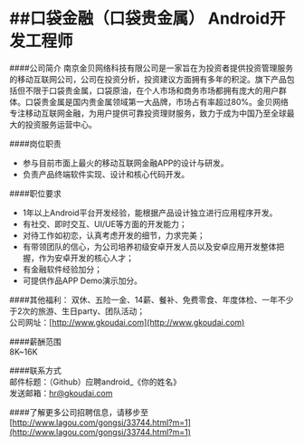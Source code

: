 ##口袋金融（口袋贵金属） Android开发工程师
==========  
####公司简介
南京金贝网络科技有限公司是一家旨在为投资者提供投资管理服务的移动互联网公司，公司在投资分析，投资建议方面拥有多年的积淀。旗下产品包括但不限于口袋贵金属，口袋原油，在个人市场和商务市场都拥有庞大的用户群体。口袋贵金属是国内贵金属领域第一大品牌，市场占有率超过80%。金贝网络专注移动互联网金融，为用户提供可靠投资理财服务，致力于成为中国乃至全球最大的投资服务运营中心。

####岗位职责  
- 参与目前市面上最火的移动互联网金融APP的设计与研发。
- 负责产品终端软件实现、设计和核心代码开发。

####职位要求  
- 1年以上Android平台开发经验，能根据产品设计独立进行应用程序开发。
- 有社交、即时交互、UI/UE等方面的开发能力；
- 对待工作如初恋，认真考虑开发的细节，力求完美；
- 有带领团队的信心，为公司培养初级安卓开发人员以及安卓应用开发整体把握，作为安卓开发的核心人才；
- 有金融软件经验加分；
- 可提供作品APP Demo演示加分。

####其他福利：
双休、五险一金、14薪、餐补、免费零食、年度体检、一年不少于2次的旅游、生日party、团队活动；  
公司网址：[http://www.gkoudai.com](http://www.gkoudai.com)

####薪酬范围  
8K~16K  

####联系方式  
邮件标题：（Github）应聘android_《你的姓名》  
发送邮箱：[hr@gkoudai.com](mailto:hr@gkoudai.com)  

####了解更多公司招聘信息，请移步至
[http://www.lagou.com/gongsi/33744.html?m=1](http://www.lagou.com/gongsi/33744.html?m=1)
